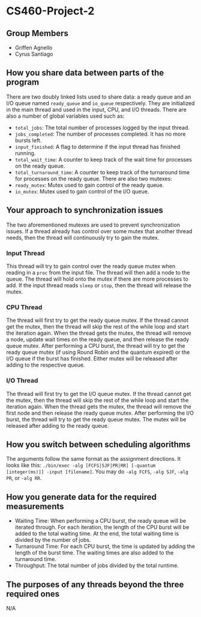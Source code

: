 # CS460-Project-2
## Group Members
- Griffen Agnello
- Cyrus Santiago
##  How you share data between parts of the program
There are two doubly linked lists used to share data: a ready queue and an I/O queue named `ready_queue` and `io_queue` respectively. They are initialized in the main thread and used in the input, CPU, and I/O threads. There are also a number of global variables used such as:
- `total_jobs`: The total number of processes logged by the input thread.
- `jobs_completed`: The number of processes completed. It has no more bursts left.
- `input_finished`: A flag to determine if the input thread has finished running.
- `total_wait_time`: A counter to keep track of the wait time for processes on the ready queue.
- `total_turnaround_time`: A counter to keep track of the turnaround time for processes on the ready queue.
There are also two mutexes:
- `ready_mutex`: Mutex used to gain control of the ready queue.
- `io_mutex`: Mutex used to gain control of the I/O queue.
## Your approach to synchronization issues
The two aforementioned mutexes are used to prevent synchronization issues. If
a thread already has control over some mutex that another thread needs, then
the thread will continuously try to gain the mutex.
### Input Thread
This thread will try to gain control over the ready queue mutex when reading in
a `proc` from the input file. The thread will then add a node to the queue. The
thread will hold onto the mutex if there are more processes to add. If the input
thread reads `sleep` or `stop`, then the thread will release the mutex.
### CPU Thread
The thread will first try to get the ready queue mutex. If the thread cannot get the mutex, then the thread will skip the rest of the while loop and start the iteration again. When the thread gets the mutex, the thread will remove a node, update wait times on the ready queue, and then release the ready queue mutex. After performing a CPU burst, the thread will try to get the ready queue mutex (if using Round Robin and the quantum expired) or the I/O queue if the burst has finished. Either mutex will be released after adding to the respective queue.
### I/O Thread
The thread will first try to get the I/O queue mutex. If the thread cannot get the mutex, then the thread will skip the rest of the while loop and start the iteration again. When the thread gets the mutex, the thread will remove the first node and then release the ready queue mutex. After performing the I/O burst, the thread will try to get the ready queue mutex. The mutex will be released after adding to the ready queue.
## How you switch between scheduling algorithms
The arguments follow the same format as the assignment directions. It looks like this: `./bin/exec -alg [FCFS|SJF|PR|RR] [-quantum [integer(ms)]] -input [filename]`. You may do `-alg FCFS`, `-alg SJF`, `-alg PR`, or `-alg RR`.
## How you generate data for the required measurements
- Waiting Time: When performing a CPU burst, the ready queue will be iterated through. For each iteration, the length of the CPU burst will be added to the total waiting time. At the end, the total waiting time is divided by the number of jobs.
- Turnaround Time: For each CPU burst, the time is updated by adding the length of the burst time. The waiting times are also added to the turnaround time. 
- Throughput: The total number of jobs divided by the total runtime. 
## The purposes of any threads beyond the three required ones
N/A